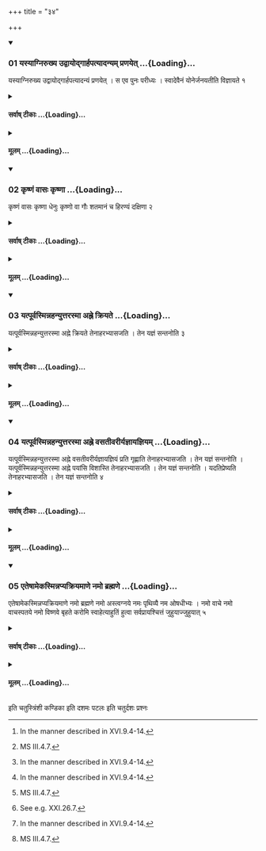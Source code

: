 +++
title = "३४"

+++

<div class="js_include" includetitle="true" newlevelforh1="3" unfilled url="/vedAH_yajuH/taittirIyam/sUtram/ApastambaH/shrautam/vishvAsa-prastutiH/14/34/01_yasyAgnirukhya_udvAyodgArhapatyAdanyam_praNayet.md">
<details open><summary><h3>01 यस्याग्निरुख्य उद्वायोद्गार्हपत्यादन्यम् प्रणयेत् ...{Loading}...</h3></summary>

यस्याग्निरुख्य उद्वायोद्गार्हपत्यादन्यं प्रणयेत् । स एव पुनः परीध्यः । स्वादेवैनं योनेर्जनयतीति विज्ञायते १
</details>
</div>
<div class="js_include collapsed" newlevelforh1="4" title="सर्वाष् टीकाः" unfilled url="/vedAH_yajuH/taittirIyam/sUtram/ApastambaH/shrautam/sarvASh_TIkAH/14/34/01_yasyAgnirukhya_udvAyodgArhapatyAdanyam_praNayet.md">
<details><summary><h4>सर्वाष् टीकाः ...{Loading}...</h4></summary>
<details><summary>थिते</summary>

1. If fire in the fire-pan gets extinguished, (the Adhvaryu) should lead forward another (fire) form the Gārhapatya. This is to be newly enkindled.[^1] “One produces it from its own womb”—thus is known from (a Brāhmaṇa-text).[^2]   

[^1]: In the manner described in XVI.9.4-14.  

[^2]: MS III.4.7.  
</details>
</details>
</div>
<div class="js_include collapsed" newlevelforh1="4" title="मूलम्" unfilled url="/vedAH_yajuH/taittirIyam/sUtram/ApastambaH/shrautam/mUlam/14/34/01_yasyAgnirukhya_udvAyodgArhapatyAdanyam_praNayet.md">
<details><summary><h4>मूलम् ...{Loading}...</h4></summary>

यस्याग्निरुख्य उद्वायोद्गार्हपत्यादन्यं प्रणयेत् । स एव पुनः परीध्यः । स्वादेवैनं योनेर्जनयतीति विज्ञायते १
</details>
</div>
<div class="js_include" includetitle="true" newlevelforh1="3" unfilled url="/vedAH_yajuH/taittirIyam/sUtram/ApastambaH/shrautam/vishvAsa-prastutiH/14/34/02_kRShNaM_vAsaH_kRShNA.md">
<details open><summary><h3>02 कृष्णं वासः कृष्णा ...{Loading}...</h3></summary>

कृष्णं वासः कृष्णा धेनुः कृष्णो वा गौः शतमानं च हिरण्यं दक्षिणा २
</details>
</div>
<div class="js_include collapsed" newlevelforh1="4" title="सर्वाष् टीकाः" unfilled url="/vedAH_yajuH/taittirIyam/sUtram/ApastambaH/shrautam/sarvASh_TIkAH/14/34/02_kRShNaM_vAsaH_kRShNA.md">
<details><summary><h4>सर्वाष् टीकाः ...{Loading}...</h4></summary>
<details><summary>थिते</summary>

2. A black garment, a black cow, or black bull and gold weighing a hundred Mānas (should be given as) the sacrificial gift. 
</details>
</details>
</div>
<div class="js_include collapsed" newlevelforh1="4" title="मूलम्" unfilled url="/vedAH_yajuH/taittirIyam/sUtram/ApastambaH/shrautam/mUlam/14/34/02_kRShNaM_vAsaH_kRShNA.md">
<details><summary><h4>मूलम् ...{Loading}...</h4></summary>

कृष्णं वासः कृष्णा धेनुः कृष्णो वा गौः शतमानं च हिरण्यं दक्षिणा २
</details>
</div>
<div class="js_include" includetitle="true" newlevelforh1="3" unfilled url="/vedAH_yajuH/taittirIyam/sUtram/ApastambaH/shrautam/vishvAsa-prastutiH/14/34/03_yatpUrvasminnahanyuttarasmA_ahne_kriyate.md">
<details open><summary><h3>03 यत्पूर्वस्मिन्नहन्युत्तरस्मा अह्ने क्रियते ...{Loading}...</h3></summary>

यत्पूर्वस्मिन्नहन्युत्तरस्मा अह्ने क्रियते तेनाहरभ्यासजति । तेन यज्ञं सन्तनोति ३
</details>
</div>
<div class="js_include collapsed" newlevelforh1="4" title="सर्वाष् टीकाः" unfilled url="/vedAH_yajuH/taittirIyam/sUtram/ApastambaH/shrautam/sarvASh_TIkAH/14/34/03_yatpUrvasminnahanyuttarasmA_ahne_kriyate.md">
<details><summary><h4>सर्वाष् टीकाः ...{Loading}...</h4></summary>
<details><summary>थिते</summary>

3. Whatever one does on the previous day for the sake of the next day,[^1] one connects the day (to the next day) by means of it; one thereby makes the sacrifice continuous.  


[^1]: e.g. bringing fuel and grass for the Savanīya-animal-sacrifice is done on the previous day (see XI.21.10). See also Sūtra 4 below.  

</details>
</details>
</div>
<div class="js_include collapsed" newlevelforh1="4" title="मूलम्" unfilled url="/vedAH_yajuH/taittirIyam/sUtram/ApastambaH/shrautam/mUlam/14/34/03_yatpUrvasminnahanyuttarasmA_ahne_kriyate.md">
<details><summary><h4>मूलम् ...{Loading}...</h4></summary>

यत्पूर्वस्मिन्नहन्युत्तरस्मा अह्ने क्रियते तेनाहरभ्यासजति । तेन यज्ञं सन्तनोति ३
</details>
</div>
<div class="js_include" includetitle="true" newlevelforh1="3" unfilled url="/vedAH_yajuH/taittirIyam/sUtram/ApastambaH/shrautam/vishvAsa-prastutiH/14/34/04_yatpUrvasminnahanyuttarasmA_ahne_vasatIvarIryajnAyajniyam.md">
<details open><summary><h3>04 यत्पूर्वस्मिन्नहन्युत्तरस्मा अह्ने वसतीवरीर्यज्ञायज्ञियम् ...{Loading}...</h3></summary>

यत्पूर्वस्मिन्नहन्युत्तरस्मा अह्ने वसतीवरीर्यज्ञायज्ञियं प्रति गृह्णाति तेनाहरभ्यासजति । तेन यज्ञं सन्तनोति । यत्पूर्वस्मिन्नहन्युत्तरस्मा अह्ने पयांसि विशास्ति तेनाहरभ्यासजति । तेन यज्ञं सन्तनोति । यदतिप्रेष्यति तेनाहरभ्यासजति । तेन यज्ञं सन्तनोति ४
</details>
</div>
<div class="js_include collapsed" newlevelforh1="4" title="सर्वाष् टीकाः" unfilled url="/vedAH_yajuH/taittirIyam/sUtram/ApastambaH/shrautam/sarvASh_TIkAH/14/34/04_yatpUrvasminnahanyuttarasmA_ahne_vasatIvarIryajnAyajniyam.md">
<details><summary><h4>सर्वाष् टीकाः ...{Loading}...</h4></summary>
<details><summary>थिते</summary>

4. Whatever Vasatīvarī-water one brings on the previous day for the sake of Yajñāyajñiya (-stotra) on the next day,[^1] one connects the day (to the next day) by means of it; one makes the sacrifice continous by means of it. Whatever one orders on the previous day about the milks[^2] for the sake of the next day, one connects the day (to the next) by means of it; one makes the sacrifice continuous thereby. Whatever one orders further,[^3] one connects the day (to the next) thereby; one makes the sacrifice continuous thereby.  


[^1]: Really speaking, it is not the Vasatīvarī-water but the Pānnejanī water which is poured at the time of the Yajñāyajñiya-stotra (see XIII.15.9).   

[^2]: See XI.21.8.  

[^3]: See e.g. XXI.26.7. 
</details>
</details>
</div>
<div class="js_include collapsed" newlevelforh1="4" title="मूलम्" unfilled url="/vedAH_yajuH/taittirIyam/sUtram/ApastambaH/shrautam/mUlam/14/34/04_yatpUrvasminnahanyuttarasmA_ahne_vasatIvarIryajnAyajniyam.md">
<details><summary><h4>मूलम् ...{Loading}...</h4></summary>

यत्पूर्वस्मिन्नहन्युत्तरस्मा अह्ने वसतीवरीर्यज्ञायज्ञियं प्रति गृह्णाति तेनाहरभ्यासजति । तेन यज्ञं सन्तनोति । यत्पूर्वस्मिन्नहन्युत्तरस्मा अह्ने पयांसि विशास्ति तेनाहरभ्यासजति । तेन यज्ञं सन्तनोति । यदतिप्रेष्यति तेनाहरभ्यासजति । तेन यज्ञं सन्तनोति ४
</details>
</div>
<div class="js_include" includetitle="true" newlevelforh1="3" unfilled url="/vedAH_yajuH/taittirIyam/sUtram/ApastambaH/shrautam/vishvAsa-prastutiH/14/34/05_eteShAmekasminnapyakriyamANe_namo_brahmaNe.md">
<details open><summary><h3>05 एतेषामेकस्मिन्नप्यक्रियमाणे नमो ब्रह्मणे ...{Loading}...</h3></summary>

एतेषामेकस्मिन्नप्यक्रियमाणे नमो ब्रह्मणे नमो अस्त्वग्नये नमः पृथिव्यै नम ओषधीभ्यः । नमो वाचे नमो वाचस्पतये नमो विष्णवे बृहते करोमि स्वाहेत्याहुतिं हुत्वा सर्वप्रायश्चित्तं जुहुयाज्जुहुयात् ५
</details>
</div>
<div class="js_include collapsed" newlevelforh1="4" title="सर्वाष् टीकाः" unfilled url="/vedAH_yajuH/taittirIyam/sUtram/ApastambaH/shrautam/sarvASh_TIkAH/14/34/05_eteShAmekasminnapyakriyamANe_namo_brahmaNe.md">
<details><summary><h4>सर्वाष् टीकाः ...{Loading}...</h4></summary>
<details><summary>थिते</summary>

5. When any one of these rites is not being done, then having offered a libation (of ghee) with namo brahmaṇe namo Śivagnaye...[^1] one should offer the all-expiation-libations. [^2]   

[^1]: TĀ II.12.4.  

[^2]: 33 libations. For these see III. 11.2-13.1. Or the libations with the great sacred utterances (bhūr, bhuvaḥ, svaḥ and bhūr bhuvaḥ svaḥ). Cp. XIV. 26.7.  
</details>
</details>
</div>
<div class="js_include collapsed" newlevelforh1="4" title="मूलम्" unfilled url="/vedAH_yajuH/taittirIyam/sUtram/ApastambaH/shrautam/mUlam/14/34/05_eteShAmekasminnapyakriyamANe_namo_brahmaNe.md">
<details><summary><h4>मूलम् ...{Loading}...</h4></summary>

एतेषामेकस्मिन्नप्यक्रियमाणे नमो ब्रह्मणे नमो अस्त्वग्नये नमः पृथिव्यै नम ओषधीभ्यः । नमो वाचे नमो वाचस्पतये नमो विष्णवे बृहते करोमि स्वाहेत्याहुतिं हुत्वा सर्वप्रायश्चित्तं जुहुयाज्जुहुयात् ५
</details>
</div>





  
इति चतुस्त्रिंशी कण्डिका 
इति दशमः पटलः 
इति चतुर्दशः प्रश्नः 